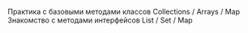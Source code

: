 Практика с базовыми методами классов Collections / Arrays / Map
Знакомство с методами интерфейсов List / Set / Map